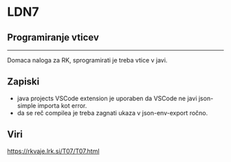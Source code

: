 # LDN7
## Programiranje vticev
---
Domaca naloga za RK, sprogramirati je treba vtice v javi.  

## Zapiski
 - java projects VSCode extension je uporaben da VSCode ne javi json-simple importa kot error.  
 - da se reč compilea je treba zagnati ukaza v json-env-export ročno.

## Viri
https://rkvaje.lrk.si/T07/T07.html

